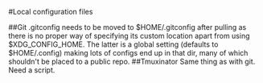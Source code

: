 #Local configuration files

##Git
.gitconfig needs to be moved to $HOME/.gitconfig after pulling as there is no proper way of specifying its custom location apart from using $XDG_CONFIG_HOME. The latter is a global setting (defaults to $HOME/.config) making lots of configs end up in that dir, many of which shouldn't be placed to a public repo.
##Tmuxinator
Same thing as with git. Need a script.
